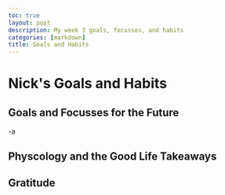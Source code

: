 ```yaml
---
toc: true
layout: post
description: My week 3 goals, focusses, and habits
categories: [markdown]
title: Goals and Habits
---
```

# Nick's Goals and Habits

## Goals and Focusses for the Future

-a

## Physcology and the Good Life Takeaways


## Gratitude 
